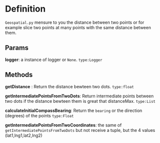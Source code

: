 # Definition

`Geospatial.py` mensure to you the distance between two points or for example slice two points at many points with the same distance between them.

## Params

**logger**: a instance of logger or `None`. `type:Logger`


## Methods

**getDistance** : Return the distance bewteen two dots. `type:float`

**getIntermediatePointsFromTwoDots**: Return intermediate points between two dots if the distance bewteen them is great that distanceMax. `type:List`

**calculateInitialCompassBearing**: Return the `bearing` or the direction (degrees) of the points `type:Float`

**getIntermediatePointsFromTwoCoordinates**: the same of `getIntermediatePointsFromTwoDots` but not receive a tuple, but the 4 values (lat1,lng1,lat2,lng2)
